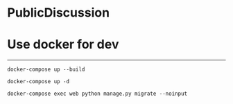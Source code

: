 # PublicDiscussion

Use docker for dev
===========
____
```
docker-compose up --build 
```

```
docker-compose up -d
```

```
docker-compose exec web python manage.py migrate --noinput 
```

